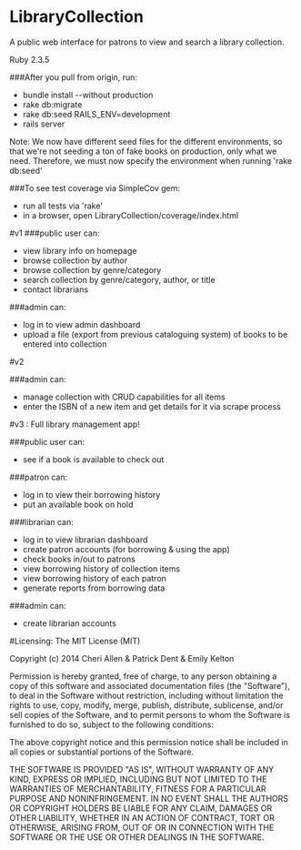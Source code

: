 LibraryCollection
=================

A public web interface for patrons to view and search a library collection.

Ruby 2.3.5

###After you pull from origin, run:
 - bundle install --without production
 - rake db:migrate
 - rake db:seed RAILS_ENV=development
 - rails server

 Note: We now have different seed files for the different environments, so that we're not seeding a ton of fake books on production, only what we need. Therefore, we must now specify the environment when running 'rake db:seed'

###To see test coverage via SimpleCov gem:
  - run all tests via 'rake'
  - in a browser, open LibraryCollection/coverage/index.html


#v1
###public user can:

 - view library info on homepage
 - browse collection by author
 - browse collection by genre/category
 - search collection by genre/category, author, or title
 - contact librarians

###admin can:

 - log in to view admin dashboard
 - upload a file (export from previous cataloguing system) of books to be entered into collection


#v2

###admin can:

 - manage collection with CRUD capabilities for all items
 - enter the ISBN of a new item and get details for it via scrape process


#v3 : Full library management app!

###public user can:

 - see if a book is available to check out

###patron can:

 - log in to view their borrowing history
 - put an available book on hold

###librarian can:

 - log in to view librarian dashboard
 - create patron accounts (for borrowing & using the app)
 - check books in/out to patrons
 - view borrowing history of collection items
 - view borrowing history of each patron
 - generate reports from borrowing data

###admin can:

 - create librarian accounts

#Licensing: The MIT License (MIT)

Copyright (c) 2014 Cheri Allen & Patrick Dent & Emily Kelton

Permission is hereby granted, free of charge, to any person obtaining a copy
of this software and associated documentation files (the "Software"), to deal
in the Software without restriction, including without limitation the rights
to use, copy, modify, merge, publish, distribute, sublicense, and/or sell
copies of the Software, and to permit persons to whom the Software is
furnished to do so, subject to the following conditions:

The above copyright notice and this permission notice shall be included in
all copies or substantial portions of the Software.

THE SOFTWARE IS PROVIDED "AS IS", WITHOUT WARRANTY OF ANY KIND, EXPRESS OR
IMPLIED, INCLUDING BUT NOT LIMITED TO THE WARRANTIES OF MERCHANTABILITY,
FITNESS FOR A PARTICULAR PURPOSE AND NONINFRINGEMENT. IN NO EVENT SHALL THE
AUTHORS OR COPYRIGHT HOLDERS BE LIABLE FOR ANY CLAIM, DAMAGES OR OTHER
LIABILITY, WHETHER IN AN ACTION OF CONTRACT, TORT OR OTHERWISE, ARISING FROM,
OUT OF OR IN CONNECTION WITH THE SOFTWARE OR THE USE OR OTHER DEALINGS IN
THE SOFTWARE.

